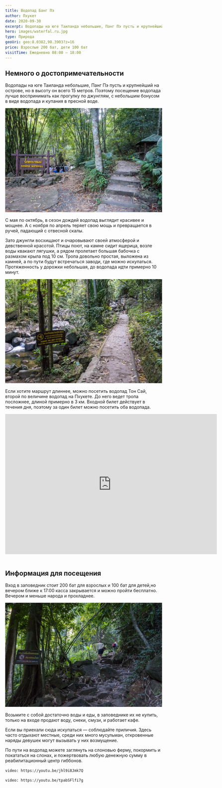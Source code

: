```yaml
---
title: Водопад Банг Пэ
author: Пхукет
date: 2020-09-30
excerpt: Водопады на юге Таиланда небольшие, Панг Пэ пусть и крупнейший на острове, но в высоту он всего 15 метров. 
hero: images/waterfal.ru.jpg
type: Природа
geoUri: geo:8.0382,98.3903?z=16
price: Взрослые 200 бат, дети 100 бат
visitTime: Ежедневно 08:00 – 18:00
---
```


## Немного о достопримечательности
Водопады на юге Таиланда небольшие, Панг Пэ пусть и крупнейший на острове, но в высоту он всего 15 метров. Поэтому посещение водопада лучше воспринимать как прогулку по джунглям, с небольшим бонусом в виде водопада и купания в пресной воде.

![Водопад Банг Пэ Bang Pe waterfall](images/life-trip.ru1.jpg "Источник life-trip.ru")

С мая по октябрь, в сезон дождей водопад выглядит красивее и мощнее. А с ноября по апрель теряет свою мощь и превращается в ручей, падающий с отвесной скалы.

Зато джунгли восхищают и очаровывают своей атмосферой и девственной красотой. Птицы поют, на камне сидит ящерица, возле воды квакают лягушки, а рядом пролетает большая бабочка с размахом крыла под 10 см. Тропа довольно простая, выложена из камней, а по пути будут встречаться заводи, где можно искупаться. Протяженность у дорожки небольшая, до водопада идти примерно 10 минут.

![Водопад Банг Пэ Bang Pe waterfall](images/life-trip.ru2.jpg "Источник life-trip.ru")

Если хотите маршрут длиннее, можно посетить водопад Тон Сай, второй по величине водопад на Пхукете. До него ведет тропа посложнее, длиной примерно в 3 км. Входной билет действует в течения дня, поэтому за один билет можно посетить оба водопада.

<iframe src="https://www.google.com/maps/embed?pb=!4v1607153668179!6m8!1m7!1sCAoSLEFGMVFpcE9maUxoUEI4elZ6TVYzMXJmQS1UQVJWRW5nYzZqUDViTjJRWUpn!2m2!1d8.0384498!2d98.3902935!3f256.89813717302906!4f-13.736638670813306!5f0.4000000000000002" width="680" height="450" frameborder="0" style="border:0;" allowfullscreen="" aria-hidden="false" tabindex="0"></iframe>
<br></br>

 
## Информация для посещения
Вход в заповедник стоит 200 бат для взрослых и 100 бат для детей,но вечером ближе к 17:00 касса закрывается и можно пройти бесплатно. Вечером и меньше народа и прохладнее.

![Водопад Банг Пэ Bang Pe waterfall](images/life-trip.ru.jpg "Источник life-trip.ru")

Возьмите с собой достаточно воды и еды, в заповеднике их не купить, только на входе продают воду, снеки, смузи, и работает кафе.

Если вы приехали сюда искупаться — соблюдайте приличия. Здесь часто отдыхают местные, среди них много мусульман, откровенные наряды девушек могут вызывать у них возмущение.

По пути на водопад можете заглянуть на слоновью ферму, покормить и покататься на слонах, и пожертвовать любую денежную сумму в реабилитационный центр гиббонов.

 
`video: https://youtu.be/jhl9i8Jmk7Q`

`video: https://youtu.be/tpabSFlfi7g`